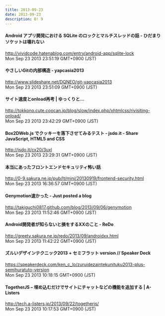 ```yaml
---
title: 2013-09-23
date: 2013-09-23
description: B! 9
---
```


#### Android アプリ開発における SQLite のロックとマルチスレッドの話 - ひだまりソケットは壊れない
http://vividcode.hatenablog.com/entry/android-app/sqlite-lock<br>
Mon Sep 23 2013 23:51:19 GMT+0900 (JST)<br>


#### やさしいGitの内部構造 - yapcasia2013
http://www.slideshare.net/DQNEO/git-yapcasia2013<br>
Mon Sep 23 2013 23:51:09 GMT+0900 (JST)<br>


#### サイト速度とonload再考 | ゆっくりと…
http://tokkono.cute.coocan.jp/blog/slow/index.php/xhtmlcss/rivisiting-onload/<br>
Mon Sep 23 2013 23:42:29 GMT+0900 (JST)<br>


#### Box2DWeb.js でクッキーを落下させてみるテスト - jsdo.it - Share JavaScript, HTML5 and CSS
http://jsdo.it/cx20/3uxl<br>
Mon Sep 23 2013 23:29:31 GMT+0900 (JST)<br>


#### 本当にあったフロントエンドセキュリティ怖い話
http://0-9.sakura.ne.jp/pub/lt/mini/20130919/frontend-security.html<br>
Mon Sep 23 2013 16:36:57 GMT+0900 (JST)<br>


#### Genymotion速かった - Just posted a blog
http://takiguchi0817.github.com/blog/2013/09/06/genymotion<br>
Mon Sep 23 2013 11:52:46 GMT+0900 (JST)<br>


####          Android開発者が知らないと損をするXXのこと - ReDo      
http://greety.sakura.ne.jp/redo/2013/09/androidxx.html<br>
Mon Sep 23 2013 11:42:22 GMT+0900 (JST)<br>


#### ズルいデザインテクニック2013 + セミフラット version // Speaker Deck
https://speakerdeck.com/ken_c_lo/zuruidezaintekunituku2013-plus-semihuratuto-version<br>
Mon Sep 23 2013 10:18:15 GMT+0900 (JST)<br>


#### TogetherJS – 埋め込むだけでサイトにチャットなどの機能を追加する | A-Listers
http://tech.a-listers.jp/2013/09/22/togetherjs/<br>
Mon Sep 23 2013 10:17:53 GMT+0900 (JST)<br>


